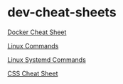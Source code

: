 # dev-cheat-sheets

[Docker Cheat Sheet](https://cs.slackbluetide.com/docker-cs)

[Linux Commands](https://cs.slackbluetide.com/linux-cs)

[Linux Systemd Commands](https://cs.slackbluetide.com/linux-systemd-cs)

[CSS Cheat Sheet](https://cs.slackbluetide.com/css-cs.md)
